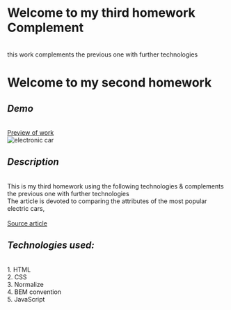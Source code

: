 # Welcome to my third homework Complement
<br>this work complements the previous one with further technologies

# Welcome to my second homework
## *Demo*
<br><a rel="noreferrer noopener" target="_blank" href="https://parvinaodinaeva.github.io/homepage_4/" title="Źródło">Preview of work</a>
<br>![electronic car](https://i.postimg.cc/QMm1YGhk/foto1.webp)
## *Description*
<br>This is my third homework using the following technologies & complements the previous one with further technologies
<br>The article is devoted to comparing the attributes of the most popular electric cars,
<br><br><a class="link" target="_blank" href="https://bank.pl/liczba-rejestracji-samochodow-elektrycznych-moze-przekroczyc-20-tys-w-2022-roku-polska-przegoni-srednia-europejska/?id=397275&catid=27735" rel="norefferer noopener" title="Źródło">Source article</a>
## *Technologies used:*
<br>1. HTML
<br>2. CSS
<br>3. Normalize
<br>4. BEM convention
<br>5. JavaScript
